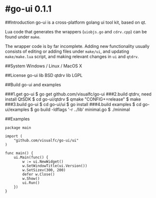 #go-ui 0.1.1
=====

##Introduction
go-ui is a cross-platform golang ui tool kit, based on qt.

Lua code that generates the wrappers (`uiobjs.go` and `cdrv.cpp`) can be found under `make`.

The wrapper code is by far incomplete. Adding new functionality usually consists of editing or adding files under `make/ui`, and updating `make/make.lua` script, and making relevant changes in `ui` and `qtdrv`.

##System
Windows / Linux / MacOS X

##License
    go-ui lib BSD
    qtdrv lib LGPL

##Build go-ui and examples

###1.get go-ui
    $ go get github.com/visualfc/go-ui
###2.build qtdrv, need install QtSDK
    $ cd go-ui/qtdrv
    $ qmake "CONFIG+=release"
    $ make
###3.build go-ui
    $ cd go-ui/ui
    $ go install
###4.build examples
    $ cd go-ui/examples
    $ go build -ldflags '-r ../lib' minimal.go
    $ ./minimal

##Examples

    package main

    import (
	    "github.com/visualfc/go-ui/ui"
    )
    
    func main() {
	    ui.Main(func() {
		    w := ui.NewWidget()
		    w.SetWindowTitle(ui.Version())
		    w.SetSizev(300, 200)
		    defer w.Close()
		    w.Show()
		    ui.Run()
	    })
    }


